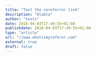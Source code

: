 ```yaml
---
title: "Test the noreferrer link"
description: "blabla"
author: "tests"
date: 2018-04-03T17:49:55+01:00
publishdate: 2018-04-03T17:49:55+01:00
type: "article"
url: "//www.whatismyreferer.com"
external: true
draft: false
---
```

